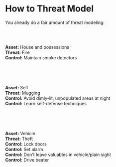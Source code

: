 
# How to Threat Model

You already do a fair amount of threat modeling:

<br /><br />

**Asset:** House and possessions <br />
**Threat:** Fire <br />
**Control:** Maintain smoke detectors <br />

<br /><br /><br />

**Asset:** Self <br />
**Threat:** Mugging <br />
**Control:** Avoid dimly-lit, unpopulated areas at night <br />
**Control:** Learn self-defense techniques <br />

<br /><br /><br />

**Asset:** Vehicle <br />
**Threat:** Theft <br />
**Control:** Lock doors <br />
**Control:** Set alarm <br />
**Control:** Don't leave valuables in vehicle/plain sight <br />
**Control:** Drive beater <br />

<br /><br /><br />

